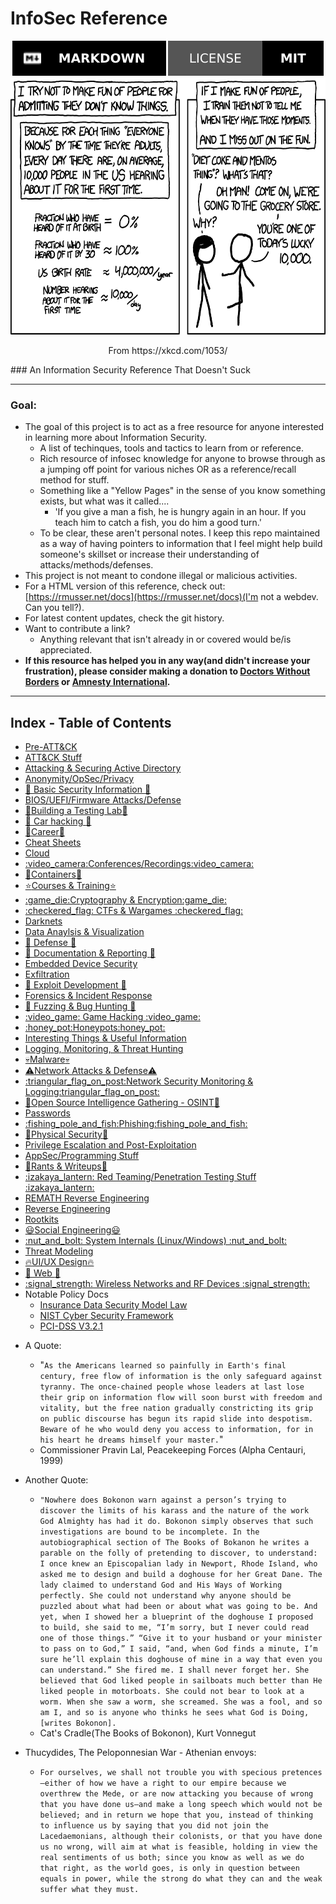 # InfoSec Reference


<div align="center">
<img src="images/Markdown-000000.svg">
<img src="./images/v1.svg">
</div>
<div align = "center">
	<img src="images/10k-xkcd.png" width="600" height="411"><p>From https://xkcd.com/1053/</p>
</div>
### An Information Security Reference That Doesn't Suck

----------------------------------------------------------------------
### Goal:
- The goal of this project is to act as a free resource for anyone interested in learning more about Information Security.
	-	A list of techinques, tools and tactics to learn from or reference.
	- Rich resource of infosec knowledge for anyone to browse through as a jumping off point for various niches OR as a reference/recall method for stuff. 
	- Something like a "Yellow Pages" in the sense of you know something exists, but what was it called....
  		* 'If you give a man a fish, he is hungry again in an hour. If you teach him to catch a fish, you do him a good turn.'
	- To be clear, these aren't personal notes. I keep this repo maintained as a way of having pointers to information that I feel might help build someone's skillset or increase their understanding of attacks/methods/defenses.
- This project is not meant to condone illegal or malicious activities.
- For a HTML version of this reference, check out: [https://rmusser.net/docs](https://rmusser.net/docs)(I'm not a webdev. Can you tell?).
- For latest content updates, check the git history.
- Want to contribute a link? 
	* Anything relevant that isn't already in or covered would be/is appreciated.
- **If this resource has helped you in any way(and didn't increase your frustration), please consider making a donation to [Doctors Without Borders](https://donate.doctorswithoutborders.org/onetime.cfm) or [Amnesty International](https://www.amnesty.org/en/donate/).**


----------------------------------------------------------------------
## Index - Table of Contents
* [Pre-ATT&CK](https://github.com/rmusser01/Infosec_Reference/tree/master/Draft/ATT%26CK-Stuff/Pre-ATT%26CK)
* [ATT&CK Stuff](https://github.com/rmusser01/Infosec_Reference/tree/master/Draft/ATT%26CK-Stuff/ATT%26CK)
* [Attacking & Securing Active Directory](https://github.com/rmusser01/Infosec_Reference/blob/master/Draft/Active_Directory.md)
* [Anonymity/OpSec/Privacy](https://github.com/rmusser01/Infosec_Reference/blob/master/Draft/AnonOpSecPrivacy.md)
* [:beginner: Basic Security Information :beginner:](https://github.com/rmusser01/Infosec_Reference/blob/master/Draft/Basic.md)
* [BIOS/UEFI/Firmware Attacks/Defense](https://github.com/rmusser01/Infosec_Reference/blob/master/Draft/bios_uefi.md)
* [:hammer:Building a Testing Lab:hammer:](https://github.com/rmusser01/Infosec_Reference/blob/master/Draft/Building_A_Lab.md)
* [:car: Car hacking :car:](https://github.com/rmusser01/Infosec_Reference/blob/master/Draft/Cars.md)
* [:money_with_wings:Career:money_with_wings:](https://github.com/rmusser01/Infosec_Reference/blob/master/Draft/Career.md)
* [Cheat Sheets](https://github.com/rmusser01/Infosec_Reference/blob/master/Draft/Cheats.md)
* [Cloud](https://github.com/rmusser01/Infosec_Reference/blob/master/Draft/Cloud.md)
* [:video\_camera:Conferences/Recordings:video\_camera:](https://github.com/rmusser01/Infosec_Reference/blob/master/Draft/Conferences.md)
* [:bento:Containers:bento:](https://github.com/rmusser01/Infosec_Reference/blob/master/Draft/Containers.md)
* [:star:Courses & Training:star:](https://github.com/rmusser01/Infosec_Reference/blob/master/Draft/Courses_Training.md)
* [:game\_die:Cryptography & Encryption:game\_die:](https://github.com/rmusser01/Infosec_Reference/blob/master/Draft/CandE.md)
* [:checkered\_flag: CTFs & Wargames :checkered\_flag:](https://github.com/rmusser01/Infosec_Reference/blob/master/Draft/CTFs_Wargames.md)
* [Darknets](https://github.com/rmusser01/Infosec_Reference/blob/master/Draft/Darknets.md)
* [Data Anaylsis & Visualization](https://github.com/rmusser01/Infosec_Reference/blob/master/Draft/DataVis.md)
* [:sunrise: Defense :sunrise:](https://github.com/rmusser01/Infosec_Reference/blob/master/Draft/Defense.md)
* [:newspaper: Documentation & Reporting :newspaper:](https://github.com/rmusser01/Infosec_Reference/blob/master/Draft/Docs_and_Reports.md)
* [Embedded Device Security](https://github.com/rmusser01/Infosec_Reference/blob/master/Draft/Embedded.md)
* [Exfiltration](https://github.com/rmusser01/Infosec_Reference/blob/master/Draft/Exfiltration.md)
* [:rainbow: Exploit Development :rainbow:](https://github.com/rmusser01/Infosec_Reference/blob/master/Draft/Exploit_Dev.md)
* [Forensics & Incident Response](https://github.com/rmusser01/Infosec_Reference/blob/master/Draft/DFIR.md)
* [:bug: Fuzzing & Bug Hunting :bug:](https://github.com/rmusser01/Infosec_Reference/blob/master/Draft/Fuzzing.md)
* [:video\_game: Game Hacking :video\_game:](https://github.com/rmusser01/Infosec_Reference/blob/master/Draft/Games.md)
* [:honey\_pot:Honeypots:honey\_pot:](https://github.com/rmusser01/Infosec_Reference/blob/master/Draft/honeypot.md)
* [Interesting Things & Useful Information](https://github.com/rmusser01/Infosec_Reference/blob/master/Draft/Stuff.md)
* [Logging, Monitoring, & Threat Hunting](https://github.com/rmusser01/Infosec_Reference/blob/master/Draft/L-SM-TH.md)
* [:skull:Malware:skull:](https://github.com/rmusser01/Infosec_Reference/blob/master/Draft/Malware.md)
* [:warning:Network Attacks & Defense:warning:](https://github.com/rmusser01/Infosec_Reference/blob/master/Draft/Network_Attacks.md)
* [:triangular\_flag\_on\_post:Network Security Monitoring & Logging:triangular\_flag\_on\_post:](https://github.com/rmusser01/Infosec_Reference/blob/master/Draft/L-SM-TH.md)
* [:telescope:Open Source Intelligence Gathering - OSINT:telescope:](https://github.com/rmusser01/Infosec_Reference/blob/master/Draft/Osint.md)
* [Passwords](https://github.com/rmusser01/Infosec_Reference/blob/master/Draft/Passwords.md)
* [:fishing\_pole\_and\_fish:Phishing:fishing\_pole\_and\_fish:](https://github.com/rmusser01/Infosec_Reference/blob/master/Draft/Phishing.md)
* [:door:Physical Security:door:](https://github.com/rmusser01/Infosec_Reference/blob/master/Draft/Physical_Security.md)
* [Privilege Escalation and Post-Exploitation](https://github.com/rmusser01/Infosec_Reference/blob/master/Draft/PrivescPostEx.md)
* [AppSec/Programming Stuff](https://github.com/rmusser01/Infosec_Reference/blob/master/Draft/Programming_Language_Security.md)
* [:lemon:Rants & Writeups:lemon:](https://github.com/rmusser01/Infosec_Reference/tree/master/Draft/Rants%26Writeups)
* [:izakaya\_lantern: Red Teaming/Penetration Testing Stuff :izakaya\_lantern:](https://github.com/rmusser01/Infosec_Reference/blob/master/Draft/RT.md)
* [REMATH Reverse Engineering](https://github.com/rmusser01/Infosec_Reference/blob/master/Draft/Reverse%20Engineering%20-%20REMath%20Literature.md)
* [Reverse Engineering](https://github.com/rmusser01/Infosec_Reference/blob/master/Draft/RE.md)
* [Rootkits](https://github.com/rmusser01/Infosec_Reference/blob/master/Draft/Rootkits.md)
* [:smiley:Social Engineering:smiley:](https://github.com/rmusser01/Infosec_Reference/blob/master/Draft/SE.md)
* [:nut\_and\_bolt: System Internals \(Linux/Windows\) :nut\_and\_bolt:](https://github.com/rmusser01/Infosec_Reference/blob/master/Draft/sysinternals.md)
* [Threat Modeling](https://github.com/rmusser01/Infosec_Reference/blob/master/Draft/threatmodel.md)
* [:fire:UI/UX Design:fire:](https://github.com/rmusser01/Infosec_Reference/blob/master/Draft/UX.md)
* [:sunflower: Web :sunflower:](https://github.com/rmusser01/Infosec_Reference/blob/master/Draft/Web.md)
* [:signal\_strength: Wireless Networks and RF Devices :signal\_strength:](https://github.com/rmusser01/Infosec_Reference/blob/master/Draft/Wireless.md)
* Notable Policy Docs
  * [Insurance Data Security Model Law](http://www.naic.org/documents/committees_ex_cybersecurity_tf_exposure_mod_draft_clean.pdf) 
  * [NIST Cyber Security Framework](https://www.nist.gov/cyberframework)
  * [PCI-DSS V3.2.1](https://www.pcisecuritystandards.org/documents/PCI_DSS_v3-2-1.pdf)
 
- A Quote:
	* "`As the Americans learned so painfully in Earth's final century, free flow of information is the only safeguard against tyranny. The once-chained people whose leaders at last lose their grip on information flow will soon burst with freedom and vitality, but the free nation gradually constricting its grip on public discourse has begun its rapid slide into despotism. Beware of he who would deny you access to information, for in his heart he dreams himself your master.`"
	- Commissioner Pravin Lal, Peacekeeping Forces (Alpha Centauri, 1999)

- Another Quote:
	* `"Nowhere does Bokonon warn against a person’s trying to discover the limits of his karass and the nature of the work God Almighty has had it do. Bokonon simply observes that such investigations are bound to be incomplete. In the autobiographical section of The Books of Bokanon he writes a parable on the folly of pretending to discover, to understand: I once knew an Episcopalian lady in Newport, Rhode Island, who asked me to design and build a doghouse for her Great Dane. The lady claimed to understand God and His Ways of Working perfectly. She could not understand why anyone should be puzzled about what had been or about what was going to be. And yet, when I showed her a blueprint of the doghouse I proposed to build, she said to me, “I’m sorry, but I never could read one of those things.” “Give it to your husband or your minister to pass on to God,” I said, “and, when God finds a minute, I’m sure he’ll explain this doghouse of mine in a way that even you can understand.” She fired me. I shall never forget her. She believed that God liked people in sailboats much better than He liked people in motorboats. She could not bear to look at a worm. When she saw a worm, she screamed. She was a fool, and so am I, and so is anyone who thinks he sees what God is Doing, [writes Bokonon].`
	- Cat's Cradle(The Books of Bokonon), Kurt Vonnegut
	
- Thucydides, The Peloponnesian War - Athenian envoys:
	* `For ourselves, we shall not trouble you with specious pretences—either of how we have a right to our empire because we overthrew the Mede, or are now attacking you because of wrong that you have done us—and make a long speech which would not be believed; and in return we hope that you, instead of thinking to influence us by saying that you did not join the Lacedaemonians, although their colonists, or that you have done us no wrong, will aim at what is feasible, holding in view the real sentiments of us both; since you know as well as we do that right, as the world goes, is only in question between equals in power, while the strong do what they can and the weak suffer what they must.`
